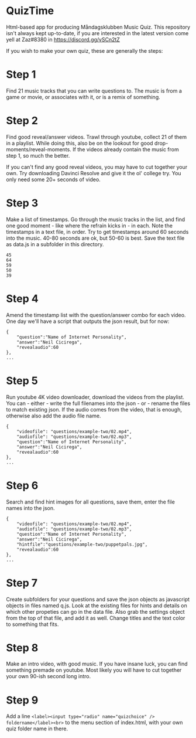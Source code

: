 # QuizTime
Html-based app for producing Måndagsklubben Music Quiz. This repository isn't always kept up-to-date, if you are interested in the latest version come yell at Zaz#8380 in https://discord.gg/vSCn2tZ


If you wish to make your own quiz, these are generally the steps:

# Step 1
Find 21 music tracks that you can write questions to. The music is from a game or movie, or associates with it, or is a remix of something.

# Step 2
Find good reveal/answer videos. Trawl through youtube, collect 21 of them in a playlist. While doing this, also be on the lookout for good drop-moments/reveal-moments. If the videos already contain the music from step 1, so much the better.

If you can't find any good reveal videos, you may have to cut together your own. Try downloading Davinci Resolve and give it the ol' college try. You only need some 20+ seconds of video.

# Step 3
Make a list of timestamps. Go through the music tracks in the list, and find one good moment - like where the refrain kicks in - in each. Note the timestamps in a text file, in order. Try to get timestamps around 60 seconds into the music. 40-80 seconds are ok, but 50-60 is best. Save the text file as data.js in a subfolder in this directory.

	45
	64
	59
	50
	39

# Step 4
Amend the timestamp list with the question/answer combo for each video. One day we'll have a script that outputs the json result, but for now:

	{
		"question":"Name of Internet Personality",
		"answer":"Neil Cicirega",
		"revealaudio":60
	},
	...

# Step 5
Run youtube 4K video downloader, download the videos from the playlist. You can - either - write the full filenames into the json - or - rename the files to match existing json. If the audio comes from the video, that is enough, otherwise also add the audio file name.

	{
		"videofile": "questions/example-two/02.mp4",
		"audiofile": "questions/example-two/02.mp3",
		"question":"Name of Internet Personality",
		"answer":"Neil Cicirega",
		"revealaudio":60
	},
	...

# Step 6
Search and find hint images for all questions, save them, enter the file names into the json.

	{
		"videofile": "questions/example-two/02.mp4",
		"audiofile": "questions/example-two/02.mp3",
		"question":"Name of Internet Personality",
		"answer":"Neil Cicirega",
		"hintfile":"questions/example-two/puppetpals.jpg",
		"revealaudio":60
	},
	...

# Step 7
Create subfolders for your questions and save the json objects as javascript objects in files named q.js. Look at the existing files for hints and details on which other propeties can go in the data file. Also grab the settings object from the top of that file, and add it as well. Change titles and the text color to something that fits.

# Step 8
Make an intro video, with good music. If you have insane luck, you can find something premade on youtube. Most likely you will have to cut together your own 90-ish second long intro.

# Step 9
Add a line `<label><input type="radio" name="quizchoice" /> foldername</label><br>` to the menu section of index.html, with your own quiz folder name in there.
